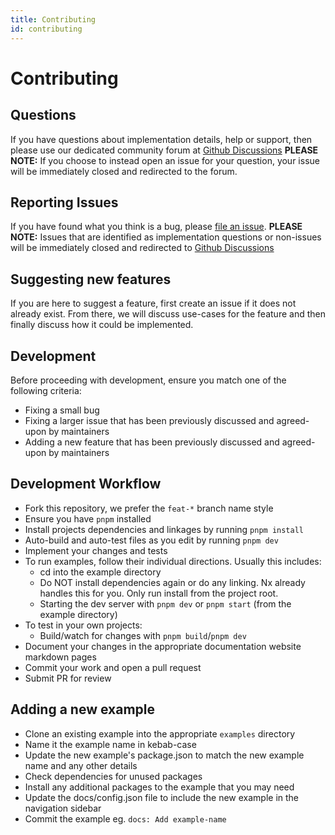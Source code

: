 ```yaml
---
title: Contributing
id: contributing
---
```


# Contributing

## Questions

If you have questions about implementation details, help or support, then please use our dedicated community forum at [Github Discussions](https://github.com/tanstack/select/discussions) **PLEASE NOTE:** If you choose to instead open an issue for your question, your issue will be immediately closed and redirected to the forum.

## Reporting Issues

If you have found what you think is a bug, please [file an issue](https://github.com/tanstack/select/issues/new). **PLEASE NOTE:** Issues that are identified as implementation questions or non-issues will be immediately closed and redirected to [Github Discussions](https://github.com/tanstack/select/discussions)

## Suggesting new features

If you are here to suggest a feature, first create an issue if it does not already exist. From there, we will discuss use-cases for the feature and then finally discuss how it could be implemented.

## Development

Before proceeding with development, ensure you match one of the following criteria:

- Fixing a small bug
- Fixing a larger issue that has been previously discussed and agreed-upon by maintainers
- Adding a new feature that has been previously discussed and agreed-upon by maintainers

## Development Workflow

- Fork this repository, we prefer the `feat-*` branch name style
- Ensure you have `pnpm` installed
- Install projects dependencies and linkages by running `pnpm install`
- Auto-build and auto-test files as you edit by running `pnpm dev`
- Implement your changes and tests
- To run examples, follow their individual directions. Usually this includes:
  - cd into the example directory
  - Do NOT install dependencies again or do any linking. Nx already handles this for you. Only run install from the project root.
  - Starting the dev server with `pnpm dev` or `pnpm start` (from the example directory)
- To test in your own projects:
  - Build/watch for changes with `pnpm build`/`pnpm dev`
- Document your changes in the appropriate documentation website markdown pages
- Commit your work and open a pull request
- Submit PR for review

## Adding a new example

- Clone an existing example into the appropriate `examples` directory
- Name it the example name in kebab-case
- Update the new example's package.json to match the new example name and any other details
- Check dependencies for unused packages
- Install any additional packages to the example that you may need
- Update the docs/config.json file to include the new example in the navigation sidebar
- Commit the example eg. `docs: Add example-name`
